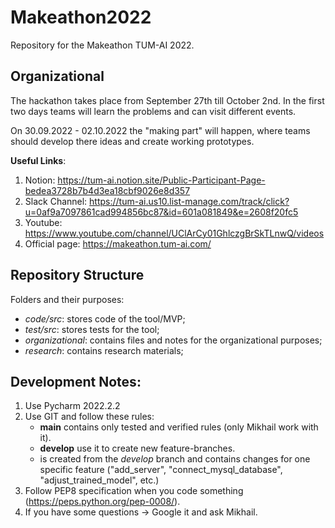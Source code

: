 # Makeathon2022
Repository for the Makeathon TUM-AI 2022.

## Organizational
The hackathon takes place from September 27th till October 2nd. In the first two days 
teams will learn the problems and can visit different events.

On 30.09.2022 - 02.10.2022 the "making part" will happen, where teams should develop 
there ideas and create working prototypes.



**Useful Links**:
1. Notion: https://tum-ai.notion.site/Public-Participant-Page-bedea3728b7b4d3ea18cbf9026e8d357
2. Slack Channel: https://tum-ai.us10.list-manage.com/track/click?u=0af9a7097861cad994856bc87&id=601a081849&e=2608f20fc5
3. Youtube: https://www.youtube.com/channel/UClArCy01GhlczgBrSkTLnwQ/videos
4. Official page: https://makeathon.tum-ai.com/



## Repository Structure

Folders and their purposes:
* *code/src*: stores code of the tool/MVP;
* *test/src*: stores tests for the tool;
* *organizational*: contains files and notes for the organizational purposes;
* *research*: contains research materials;


## Development Notes:
1. Use Pycharm 2022.2.2
2. Use GIT and follow these rules:
    * **main** contains only tested and verified rules (only Mikhail work with it).
    * **develop** use it to create new feature-branches.
    * **<feature-branch>** is created from the *develop* branch and contains changes 
   for one specific feature ("add_server", "connect_mysql_database", "adjust_trained_model", etc.)
3. Follow PEP8 specification when you code something (https://peps.python.org/pep-0008/).
4. If you have some questions -> Google it and ask Mikhail.

